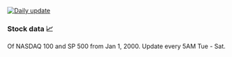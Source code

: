 [![Daily update](https://github.com/kcjpop/stock-data/actions/workflows/fetch.yml/badge.svg)](https://github.com/kcjpop/stock-data/actions/workflows/fetch.yml)

### Stock data 📈

Of NASDAQ 100 and SP 500 from Jan 1, 2000. Update every 5AM Tue - Sat.
